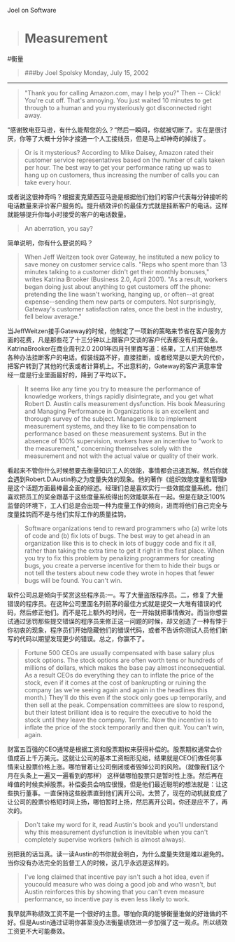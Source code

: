 Joel on Software

># Measurement

#衡量

>###by Joel Spolsky Monday, July 15, 2002

---
>"Thank you for calling Amazon.com, may I help you?" Then -- Click! You're cut off. That's annoying. You just waited 10 minutes to get through to a human and you mysteriously got disconnected right away.
“感谢致电亚马逊，有什么能帮您的么？“然后一瞬间，你就被切断了。实在是很讨厌，你等了大概十分钟才接通一个人工接线员，但是马上却神奇的掉线了。

>Or is it mysterious? According to Mike Daisey, Amazon rated their customer service representatives based on the number of calls taken per hour. The best way to get your performance rating up was to hang up on customers, thus increasing the number of calls you can take every hour.
或者说这很神奇吗？根据麦克黛西亚马逊是根据他们他们的客户代表每分钟接听的电话数量来评价客户服务的。提升绩效评价的最佳方式就是挂断客户的电话。这样就能够提升你每小时接受的客户的电话数量。

>An aberration, you say?

简单说明，你有什么要说的吗？ 

>When Jeff Weitzen took over Gateway, he instituted a new policy to save money on customer service calls. "Reps who spent more than 13 minutes talking to a customer didn't get their monthly bonuses," writes Katrina Brooker (Business 2.0, April 2001). "As a result, workers began doing just about anything to get customers off the phone: pretending the line wasn't working, hanging up, or often--at great expense--sending them new parts or computers. Not surprisingly, Gateway's customer satisfaction rates, once the best in the industry, fell below average."

当JeffWeitzen接手Gateway的时候，他制定了一项新的策略来节省在客户服务方面的花费，凡是那些花了十三分钟以上跟客户交谈的客户代表都没有月度奖金。KatrinaBrooker在商业周刊2.0 2001年四月刊里面写道：结果，工人们开始想尽各种办法挂断客户的电话。假装线路不好，直接挂断，或者经常是以更大的代价，把客户转到了其他的代表或者计算机上。不出意料的，Gateway的客户满意率曾经一度是行业里面最好的，降到了平均以下。

>It seems like any time you try to measure the performance of knowledge workers, things rapidly disintegrate, and you get what Robert D. Austin calls measurement dysfunction. His book Measuring and Managing Performance in Organizations is an excellent and thorough survey of the subject. Managers like to implement measurement systems, and they like to tie compensation to performance based on these measurement systems. But in the absence of 100% supervision, workers have an incentive to "work to the measurement," concerning themselves solely with the measurement and not with the actual value or quality of their work.

看起来不管你什么时候想要去衡量知识工人的效能，事情都会迅速瓦解。然后你就会遇到Robert.D.Austin称之为度量失效的现象。他的著作《组织效能度量和管理》是这个话题方面最棒最全面的综述。经理们总是喜欢实行一些效能度量系统。他们喜欢把员工的奖金跟基于这些度量系统得出的效能联系在一起。但是在缺乏100%监督的环境下，工人们总是会出现一种为度量工作的倾向，进而将他们自己完全与度量挂钩而不是与他们实际工作的质量挂钩。

>Software organizations tend to reward programmers who (a) write lots of code and (b) fix lots of bugs. The best way to get ahead in an organization like this is to check in lots of buggy code and fix it all, rather than taking the extra time to get it right in the first place. When you try to fix this problem by penalizing programmers for creating bugs, you create a perverse incentive for them to hide their bugs or not tell the testers about new code they wrote in hopes that fewer bugs will be found. You can't win.
软件公司总是倾向于奖赏这些程序员:一。写了大量盗版程序员。二，修复了大量错误的程序员。在这种公司里面名列前茅的最佳方式就是提交一大堆有错误的代码，然后修正他们。而不是花上额外的时间，在一开始就把事情做对。而当你想尝试通过惩罚那些提交错误的程序员来修正这一问题的时候，却又创造了一种有悖于你初衷的现象，程序员们开始隐藏他们的错误代码，或者不告诉你测试人员他们新写的代码以期望发现更少的错误。总之，你赢不了。

>Fortune 500 CEOs are usually compensated with base salary plus stock options. The stock options are often worth tens or hundreds of millions of dollars, which makes the base pay almost inconsequential. As a result CEOs do everything they can to inflate the price of the stock, even if it comes at the cost of bankrupting or ruining the company (as we're seeing again and again in the headlines this month.) They'll do this even if the stock only goes up temporarily, and then sell at the peak. Compensation committees are slow to respond, but their latest brilliant idea is to require the executive to hold the stock until they leave the company. Terrific. Now the incentive is to inflate the price of the stock temporarily and then quit. You can't win, again.
财富五百强的CEO通常是根据工资和股票期权来获得补偿的。股票期权通常会价值成百上千万美元。这就让公司的基本工资相形见绌，结果就是CEO们做任何事情来让股票价格上涨。哪怕冒着让公司倒闭或者毁掉公司的风险。（就像我们这个月在头条上一遍又一遍看到的那样） 这样做哪怕股票只是暂时性上涨。然后再在峰值的时候卖掉股票。补偿委员会响应很慢。但是他们最近聪明的想法就是：让这些执行董事。一直保持这些股票直到他们离开公司。太赞了，现在的动机就变成了让公司的股票价格短时间上扬，哪怕暂时上扬，然后离开公司。你还是应不了，再次的。

>Don't take my word for it, read Austin's book and you'll understand why this measurement dysfunction is inevitable when you can't completely supervise workers (which is almost always).
别把我的话当真。读一读Austin的书你就会明白，为什么度量失效是难以避免的。当你没有办法完全的监督工人的时候，这几乎永远是这样的。

>I've long claimed that incentive pay isn't such a hot idea, even if youcould measure who was doing a good job and who wasn't, but Austin reinforces this by showing that you can't even measure performance, so incentive pay is even less likely to work.

我早就声称绩效工资不是一个很好的主意。哪怕你真的能够衡量谁做的好谁做的不好。但是Austin通过证明你甚至没办法衡量绩效进一步加强了这一观点。所以绩效工资更不大可能奏效。